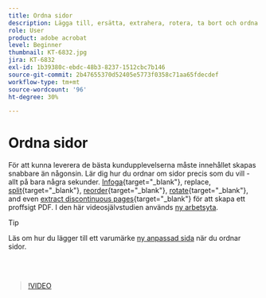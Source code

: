 ```yaml
---
title: Ordna sidor
description: Lägga till, ersätta, extrahera, rotera, ta bort och ordna om sidor i PDF
role: User
product: adobe acrobat
level: Beginner
thumbnail: KT-6832.jpg
jira: KT-6832
exl-id: 1b39380c-ebdc-48b3-8237-1512cbc7b146
source-git-commit: 2b47655370d52405e5773f0358c71aa65fdecdef
workflow-type: tm+mt
source-wordcount: '96'
ht-degree: 30%

---
```


# Ordna sidor

För att kunna leverera de bästa kundupplevelserna måste innehållet skapas snabbare än någonsin. Lär dig hur du ordnar om sidor precis som du vill - allt på bara några sekunder. [Infoga](https://www.adobe.com/se/acrobat/online/add-pages-to-pdf.html){target="_blank"}, replace, [split](https://www.adobe.com/se/acrobat/online/split-pdf.html){target="_blank"}, [reorder](https://www.adobe.com/se/acrobat/online/rearrange-pdf.html){target="_blank"}, [rotate](https://www.adobe.com/se/acrobat/online/rotate-pdf.html){target="_blank"}, and even [extract discontinuous pages](https://www.adobe.com/se/acrobat/online/extract-pdf-pages.html){target="_blank"} för att skapa ett proffsigt PDF. I den här videosjälvstudien används [ny arbetsyta](new-workspace.md).

>[!TIP]
>
>Läs om hur du lägger till ett varumärke [ny anpassad sida](add-custom-page.md) när du ordnar sidor.

<br> 

>[!VIDEO](https://video.tv.adobe.com/v/3409022?quality=12&learn=on&hidetitle=true)